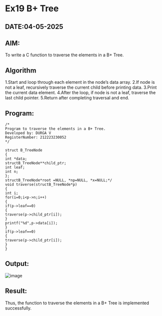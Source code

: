 # Ex19 B+ Tree
## DATE:04-05-2025
## AIM:
To write a C function to traverse the elements in a B+ Tree.

## Algorithm
1.Start and loop through each element in the node’s data array.
2.If node is not a leaf, recursively traverse the current child before printing data.
3.Print the current data element.
4.After the loop, if node is not a leaf, traverse the last child pointer.
5.Return after completing traversal and end.
## Program:
```
/*
Program to traverse the elements in a B+ Tree.
Developed by: DURGA V
RegisterNumber: 212223230052 
*/

struct B_TreeNode
{
int *data;
structB_TreeNode**child_ptr;
int leaf;
int n;
};
structB_TreeNode*root =NULL, *np=NULL, *x=NULL;*/
void traverse(structB_TreeNode*p)
{
int i;
for(i=0;i<p->n;i++)
{
if(p->leaf==0)
{
traverse(p->child_ptr[i]);
}
printf("%d",p->data[i]);
}
if(p->leaf==0)
{
traverse(p->child_ptr[i]);
}
}
```

## Output:
![image](https://github.com/user-attachments/assets/69580512-f76d-4706-837b-4265c9f9fa1b)



## Result:
Thus, the function to traverse the elements in a B+ Tree is implemented successfully.
